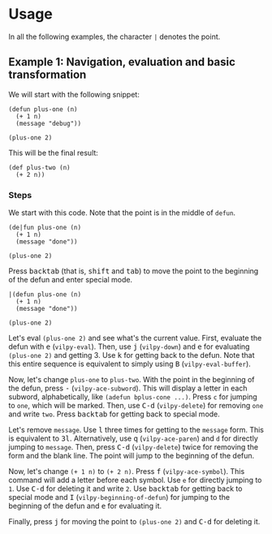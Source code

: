 # Usage

In all the following examples, the character `|` denotes the point.

## Example 1: Navigation, evaluation and basic transformation

We will start with the following snippet:

```
(defun plus-one (n)
  (+ 1 n)
  (message "debug"))

(plus-one 2)
```

This will be the final result:

```
(def plus-two (n)
  (+ 2 n))
```

### Steps

We start with this code. Note that the point is in the middle of `defun`.

```
(de|fun plus-one (n)
  (+ 1 n)
  (message "done"))

(plus-one 2)
```

Press <kbd>backtab</kbd> (that is, <kbd>shift</kbd> and <kbd>tab</kbd>) to move the point to the beginning of the defun and enter special mode.

```
|(defun plus-one (n)
  (+ 1 n)
  (message "done"))

(plus-one 2)
```

Let's eval `(plus-one 2)` and see what's the current value. First, evaluate the defun with <kbd>e</kbd> (`vilpy-eval`). Then, use <kbd>j</kbd> (`vilpy-down`) and <kbd>e</kbd> for evaluating `(plus-one 2)` and getting 3. Use <kbd>k</kbd> for getting back to the defun. Note that this entire sequence is equivalent to simply using <kbd>B</kbd> (`vilpy-eval-buffer`).

Now, let's change `plus-one` to `plus-two`. With the point in the beginning of the defun, press <kbd>-</kbd> (`vilpy-ace-subword`).
This will display a letter in each subword, alphabetically, like `(adefun bplus-cone ...)`. Press `c` for jumping to `one`, which will be marked. Then, use <kbd>C-d</kbd> (`vilpy-delete`) for removing `one` and write `two`. Press <kbd>backtab</kbd> for getting back to special mode.

Let's remove `message`. Use  <kbd>l</kbd> three times for getting to the `message` form. This is equivalent to <kbd>3l</kbd>. Alternatively, use <kbd>q</kbd> (`vilpy-ace-paren`) and `d` for directly jumping to `message`. Then, press <kbd>C-d</kbd> (`vilpy-delete`) twice for removing the form and the blank line. The point will jump to the beginning of the defun.

Now, let's change `(+ 1 n)` to `(+ 2 n)`. Press <kbd>f</kbd> (`vilpy-ace-symbol`). This command will add a letter before each symbol. Use `e` for directly jumping to `1`. Use <kbd>C-d</kbd> for deleting it and write `2`. Use <kbd>backtab</kbd> for getting back to special mode and <kbd>I</kbd> (`vilpy-beginning-of-defun`) for jumping to the beginning of the defun and <kbd>e</kbd> for evaluating it.

Finally, press <kbd>j</kbd> for moving the point to `(plus-one 2)` and <kbd>C-d</kbd> for deleting it.
